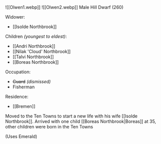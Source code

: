 ![[Olwen1.webp]]
![[Olwen2.webp]]
Male Hill Dwarf (260)

Widower:
- [[Isolde Northbrook]]

Children *(youngest to eldest)*:
- [[Andri Northbrook]]
- [[Nilak 'Cloud' Northbrook]]
- [[Talvi Northbrook]]
- [[Boreas Northbrook]]

Occupation:
- ~~Guard~~ *(dismissed)*
- Fisherman

Residence:
- [[Bremen]]

Moved to the Ten Towns to start a new life with his wife [[Isolde Northbrook]]. 
Arrived with one child [[Boreas Northbrook|Boreas]] at 35, other children were born in the Ten Towns

(Uses Emerald)